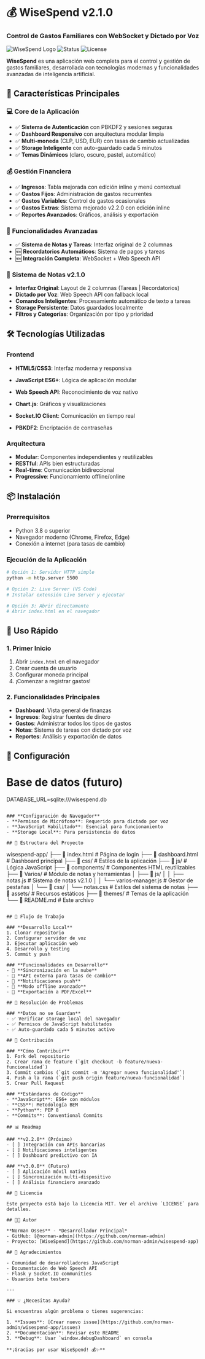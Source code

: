 # 💰 WiseSpend v2.1.0
### Control de Gastos Familiares con WebSocket y Dictado por Voz

![WiseSpend Logo](https://img.shields.io/badge/WiseSpend-v2.1.0-blue.svg)
![Status](https://img.shields.io/badge/Status-Activo-brightgreen.svg)
![License](https://img.shields.io/badge/License-MIT-yellow.svg)

**WiseSpend** es una aplicación web completa para el control y gestión de gastos familiares, desarrollada con tecnologías modernas y funcionalidades avanzadas de inteligencia artificial.

## 🚀 Características Principales

### 💻 **Core de la Aplicación**
- ✅ **Sistema de Autenticación** con PBKDF2 y sesiones seguras
- ✅ **Dashboard Responsivo** con arquitectura modular limpia
- ✅ **Multi-moneda** (CLP, USD, EUR) con tasas de cambio actualizadas
- ✅ **Storage Inteligente** con auto-guardado cada 5 minutos
- ✅ **Temas Dinámicos** (claro, oscuro, pastel, automático)

### 💰 **Gestión Financiera**
- ✅ **Ingresos**: Tabla mejorada con edición inline y menú contextual
- ✅ **Gastos Fijos**: Administración de gastos recurrentes
- ✅ **Gastos Variables**: Control de gastos ocasionales  
- ✅ **Gastos Extras**: Sistema mejorado v2.2.0 con edición inline
- ✅ **Reportes Avanzados**: Gráficos, análisis y exportación

### 🎤 **Funcionalidades Avanzadas**
- ✅ **Sistema de Notas y Tareas**: Interfaz original de 2 columnas
- 🆕 **Recordatorios Automáticos**: Sistema de pagos y tareas
- 🆕 **Integración Completa**: WebSocket + Web Speech API

### 🎯 **Sistema de Notas v2.1.0**
- **Interfaz Original**: Layout de 2 columnas (Tareas | Recordatorios)
- **Dictado por Voz**: Web Speech API con fallback local
- **Comandos Inteligentes**: Procesamiento automático de texto a tareas
- **Storage Persistente**: Datos guardados localmente
- **Filtros y Categorías**: Organización por tipo y prioridad

## 🛠️ Tecnologías Utilizadas

### **Frontend**
- **HTML5/CSS3**: Interfaz moderna y responsiva
- **JavaScript ES6+**: Lógica de aplicación modular
- **Web Speech API**: Reconocimiento de voz nativo
- **Chart.js**: Gráficos y visualizaciones
- **Socket.IO Client**: Comunicación en tiempo real

- **PBKDF2**: Encriptación de contraseñas

### **Arquitectura**
- **Modular**: Componentes independientes y reutilizables
- **RESTful**: APIs bien estructuradas
- **Real-time**: Comunicación bidireccional
- **Progressive**: Funcionamiento offline/online

## 📦 Instalación

### **Prerrequisitos**
- Python 3.8 o superior
- Navegador moderno (Chrome, Firefox, Edge)
- Conexión a internet (para tasas de cambio)

### **Ejecución de la Aplicación**
```bash
# Opción 1: Servidor HTTP simple
python -m http.server 5500

# Opción 2: Live Server (VS Code)
# Instalar extensión Live Server y ejecutar

# Opción 3: Abrir directamente
# Abrir index.html en el navegador
```

## 🚦 Uso Rápido

### **1. Primer Inicio**
1. Abrir `index.html` en el navegador
2. Crear cuenta de usuario
3. Configurar moneda principal
4. ¡Comenzar a registrar gastos!

### **2. Funcionalidades Principales**
- **Dashboard**: Vista general de finanzas
- **Ingresos**: Registrar fuentes de dinero
- **Gastos**: Administrar todos los tipos de gastos
- **Notas**: Sistema de tareas con dictado por voz
- **Reportes**: Análisis y exportación de datos


## 🔧 Configuración


# Base de datos (futuro)
DATABASE_URL=sqlite:///wisespend.db
```

### **Configuración de Navegador**
- **Permisos de Micrófono**: Requerido para dictado por voz
- **JavaScript Habilitado**: Esencial para funcionamiento
- **Storage Local**: Para persistencia de datos

## 📁 Estructura del Proyecto

```
wisespend-app/
├── 📄 index.html              # Página de login
├── 📄 dashboard.html          # Dashboard principal
├── 📁 css/                    # Estilos de la aplicación
├── 📁 js/                     # Lógica JavaScript
├── 📁 components/             # Componentes HTML reutilizables
├── 📁 Varios/                 # Módulo de notas y herramientas
│   ├── 📁 js/
│   │   ├── notas.js          # Sistema de notas v2.1.0
│   │   └── varios-manager.js  # Gestor de pestañas
│   └── 📁 css/
│       └── notas.css         # Estilos del sistema de notas
├── 📁 assets/                 # Recursos estáticos
├── 📁 themes/                 # Temas de la aplicación
└── 📄 README.md              # Este archivo
```

## 🔄 Flujo de Trabajo

### **Desarrollo Local**
1. Clonar repositorio
2. Configurar servidor de voz
3. Ejecutar aplicación web
4. Desarrollo y testing
5. Commit y push

### **Funcionalidades en Desarrollo**
- 🔄 **Sincronización en la nube**
- 🔄 **API externa para tasas de cambio**
- 🔄 **Notificaciones push**
- 🔄 **Modo offline avanzado**
- 🔄 **Exportación a PDF/Excel**

## 🐛 Resolución de Problemas

### **Datos no se Guardan**
- ✅ Verificar storage local del navegador
- ✅ Permisos de JavaScript habilitados
- ✅ Auto-guardado cada 5 minutos activo

## 🤝 Contribución

### **Cómo Contribuir**
1. Fork del repositorio
2. Crear rama de feature (`git checkout -b feature/nueva-funcionalidad`)
3. Commit cambios (`git commit -m 'Agregar nueva funcionalidad'`)
4. Push a la rama (`git push origin feature/nueva-funcionalidad`)
5. Crear Pull Request

### **Estándares de Código**
- **JavaScript**: ES6+ con módulos
- **CSS**: Metodología BEM
- **Python**: PEP 8
- **Commits**: Conventional Commits

## 📊 Roadmap

### **v2.2.0** (Próximo)
- [ ] Integración con APIs bancarias
- [ ] Notificaciones inteligentes
- [ ] Dashboard predictivo con IA

### **v3.0.0** (Futuro)
- [ ] Aplicación móvil nativa
- [ ] Sincronización multi-dispositivo
- [ ] Análisis financiero avanzado

## 📄 Licencia

Este proyecto está bajo la Licencia MIT. Ver el archivo `LICENSE` para detalles.

## 👨‍💻 Autor

**Norman Osses** - *Desarrollador Principal*
- GitHub: [@norman-admin](https://github.com/norman-admin)
- Proyecto: [WiseSpend](https://github.com/norman-admin/wisespend-app)

## 🙏 Agradecimientos

- Comunidad de desarrolladores JavaScript
- Documentación de Web Speech API
- Flask y Socket.IO communities
- Usuarios beta testers

---

### 💡 ¿Necesitas Ayuda?

Si encuentras algún problema o tienes sugerencias:

1. **Issues**: [Crear nuevo issue](https://github.com/norman-admin/wisespend-app/issues)
2. **Documentación**: Revisar este README
3. **Debug**: Usar `window.debugDashboard` en consola

**¡Gracias por usar WiseSpend! 💰✨**